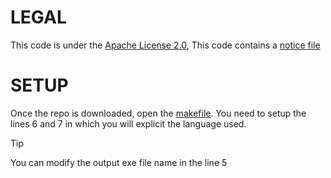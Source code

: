 <h1>LEGAL</h1>

This code is under the [Apache License 2.0](https://github.com/TeamShad0w/c_template/blob/main/LICENSE),
This code contains a [notice file](https://github.com/TeamShad0w/c_template/blob/main/NOTICE)

<h1>SETUP</h1>

Once the repo is downloaded, open the [makefile](https://github.com/TeamShad0w/c_template/blob/main/makefile).
You need to setup the lines 6 and 7 in which you will explicit the language used.
>[!TIP]
> You can modify the output exe file name in the line 5
